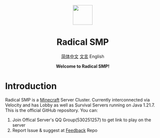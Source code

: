 <div align="center">

<image src="https://avatars.githubusercontent.com/u/221571897" height="64"/>
    
# Radical SMP
[简体中文](README.md)
[文言](README-lzh.md)
English

**Welcome to Radical SMP!**

</div>

# Introduction

Radical SMP is a [Minecraft](https://minecraft.wiki) Server Cluster. Currently interconnected via Velocity and has Lobby as well as Survival Servers running on Java 1.21.7. This is the official GitHub repository. You can:

1. Join Offical Server's QQ Group(530251257) to get link to play on the server
2. Report Issue & suggest at [Feedback](https://www.github.com/RadicalSMP/Feedback) Repo 


